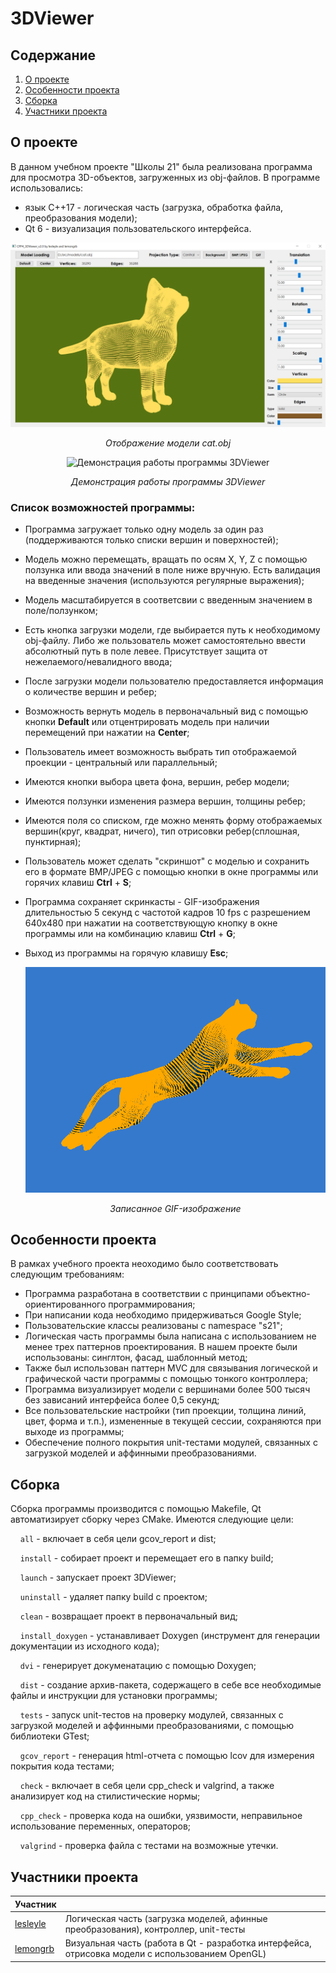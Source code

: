 # 3DViewer

## Содержание
1. [О проекте](#о-проекте)
2. [Особенности проекта](#особенности-проекта)
3. [Сборка](#сборка)
4. [Участники проекта](#участники-проекта)

## О проекте

В данном учебном проекте "Школы 21" была реализована программа для просмотра 3D-объектов, загруженных из obj-файлов. В программе использовались:
* язык C++17 - логическая часть (загрузка, обработка файла, преобразования модели);
* Qt 6 - визуализация пользовательского интерфейса.

<div align=center>

![Отображение модели cat.obj](images/cat.png)

*Отображение модели cat.obj*
</div>

<div align=center>

![Демонстрация работы программы 3DViewer](images/cube.gif)

*Демонстрация работы программы 3DViewer*
</div>

### Список возможностей программы:

* Программа загружает только одну модель за один раз (поддерживаются только списки вершин и поверхностей);
* Модель можно перемещать, вращать по осям X, Y, Z с помощью ползунка или ввода значений в поле ниже вручную. Есть валидация на введенные значения (используются регулярные выражения);
* Модель масштабируется в соответсвии с введенным значением в поле/ползунком;
* Есть кнопка загрузки модели, где выбирается путь к необходимому obj-файлу. Либо же пользователь может самостоятельно ввести абсолютный путь в поле левее. Присутствует защита от нежелаемого/невалидного ввода;
* После загрузки модели пользователю предоставляется информация о количестве вершин и ребер;
* Возможность вернуть модель в первоначальный вид с помощью кнопки **Default** или отцентрировать модель при наличии перемещений при нажатии на **Center**;
* Пользователь имеет возможность выбрать тип отображаемой проекции - центральный или параллельный;
* Имеются кнопки выбора цвета фона, вершин, ребер модели;
* Имеются ползунки изменения размера вершин, толщины ребер;
* Имеются поля со списком, где можно менять форму отображаемых вершин(круг, квадрат, ничего), тип отрисовки ребер(сплошная, пунктирная);
* Пользователь может сделать "скриншот" с моделью и сохранить его в формате BMP/JPEG с помощью кнопки в окне программы или горячих клавиш **Сtrl** + **S**;
* Программа сохраняет скринкасты - GIF-изображения длительностью 5 секунд с частотой кадров 10 fps с разрешением 640x480 при нажатии на соответствующую кнопку в окне программы или на комбинацию клавиш **Ctrl** + **G**;
* Выход из программы на горячую клавишу **Esc**;

	<div align=center>

	![Записанное GIF-изображение](images/cheetah.gif)

	*Записанное GIF-изображение*
	</div>


## Особенности проекта

В рамках учебного проекта неоходимо было соответствовать следующим требованиям:

* Программа разработана в соответствии с принципами объектно-ориентированного программирования;
* При написании кода необходимо придерживаться Google Style;
* Пользовательские классы реализованы с namespace "s21";
* Логическая часть программы была написана с использованием не менее трех паттернов проектирования. В нашем проекте были использованы: синглтон, фасад, шаблонный метод;
* Также был использован паттерн MVC для связывания логической и графической части программы с помощью тонкого контроллера;
* Программа визуализирует модели с вершинами более 500 тысяч без зависаний интерфейса более 0,5 секунд;
* Все пользовательские настройки (тип проекции, толщина линий, цвет, форма и т.п.), измененные в текущей сессии, сохраняются при выходе из программы;
* Обеспечение полного покрытия unit-тестами модулей, связанных с загрузкой моделей и аффинными преобразованиями.


## Сборка

Сборка программы производится с помощью Makefile, Qt автоматизирует сборку через CMake. Имеются следующие цели:

&nbsp;&nbsp;&nbsp;&nbsp;``all`` - включает в себя цели gcov_report и dist;

&nbsp;&nbsp;&nbsp;&nbsp;``install`` - собирает проект и перемещает его в папку build;

&nbsp;&nbsp;&nbsp;&nbsp;``launch`` - запускает проект 3DViewer;

&nbsp;&nbsp;&nbsp;&nbsp;``uninstall`` - удаляет папку build с проектом;

&nbsp;&nbsp;&nbsp;&nbsp;``clean`` - возвращает проект в первоначальный вид;

&nbsp;&nbsp;&nbsp;&nbsp;``install_doxygen`` - устанавливает Doxygen (инструмент для генерации документации из исходного кода);

&nbsp;&nbsp;&nbsp;&nbsp;``dvi`` - генерирует докуменатацию с помощью Doxygen;

&nbsp;&nbsp;&nbsp;&nbsp;``dist`` - создание архив-пакета, содержащего в себе все необходимые файлы и инструкции для установки программы;

&nbsp;&nbsp;&nbsp;&nbsp;``tests`` - запуск unit-тестов на проверку модулей, связанных с загрузкой моделей и аффинными преобразованиями, с помощью библиотеки GTest;

&nbsp;&nbsp;&nbsp;&nbsp;``gcov_report`` - генерация html-отчета с помощью lcov для измерения покрытия кода тестами;

&nbsp;&nbsp;&nbsp;&nbsp;``check`` - включает в себя цели cpp_check и valgrind, а также анализирует код на стилистические нормы; 

&nbsp;&nbsp;&nbsp;&nbsp;``cpp_check`` - проверка кода на ошибки, уязвимости, неправильное использование переменных, операторов;

&nbsp;&nbsp;&nbsp;&nbsp;``valgrind`` - проверка файла с тестами на возможные утечки.

## Участники проекта

| Участник      |            |
| ------------- | ------------------ |
| [lesleyle](https://github.com/IvanVito) | Логическая часть (загрузка моделей, афинные преобразования), контроллер, unit-тесты    |
| [lemongrb](https://github.com/Shyrasya) | Визуальная часть (работа в Qt - разработка интерфейса, отрисовка модели с использованием OpenGL) |
